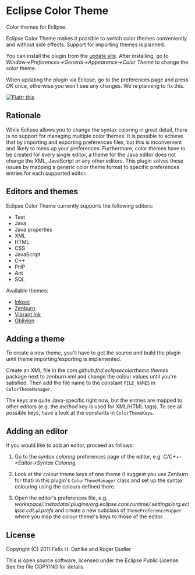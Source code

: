 Eclipse Color Theme
===================

Color themes for Eclipse.

Eclipse Color Theme makes it possible to switch color themes
conveniently and without side effects. Support for importing themes is
planned.

You can install the plugin from the
[update site](http://fhd.github.com/eclipse-color-theme).  After
installing, go to *Window->Preferences->General->Appearance->Color
Theme* to change the color theme.

When updating the plugin via Eclipse, go to the preferences page and
press *OK* once, otherwise you won't see any changes. We're planning
to fix this.

[![Flattr this](http://api.flattr.com/button/flattr-badge-large.png "Flattr this")](http://flattr.com/thing/111560/Eclipse-Color-Theme)

Rationale
---------

While Eclipse allows you to change the syntax coloring in great
detail, there is no support for managing multiple color themes. It is
possible to achieve that by importing and exporting preferences files,
but this is inconvenient and likely to mess up your preferences.
Furthermore, color themes have to be created for every single editor,
a theme for the Java editor does not change the XML, JavaScript or
any other editors. This plugin solves these issues by mapping a
generic color theme format to specific preferences entries for each
supported editor.

Editors and themes
------------------

Eclipse Color Theme currently supports the following editors:

* Text
* Java
* Java properties
* XML
* HTML
* CSS
* JavaScript
* C++
* PHP
* Ant
* SQL

Available themes:

* [Inkpot](http://www.vim.org/scripts/script.php?script_id=1143)
* [Zenburn](http://slinky.imukuppi.org/zenburnpage/)
* [Vibrant Ink](http://code.google.com/p/vibrant-ink-textmate/)
* [Oblivion](http://www.rogerdudler.com/?p=362)

Adding a theme
--------------

To create a new theme, you'll have to get the source and build the
plugin until theme importing/exporting is implemented.

Create an XML file in the *com.github.fhd.eclipsecolortheme.themes*
package next to *zenburn.xml* and change the colour values until
you're satisfied. Then add the file name to the constant `FILE_NAMES`
in `ColorThemeManager`.

The keys are quite Java-specific right now, but the entries are mapped
to other editors (e.g. the *method* key is used for XML/HTML tags). To
see all possible keys, have a look at the constants in
`ColorThemeKeys`.

Adding an editor
----------------

If you would like to add an editor, proceed as follows:

1. Go to the *syntax coloring* preferences page of the editor,
e.g. *C/C++->Editor->Syntax Coloring*.

2. Look at the colour theme keys of one theme (I suggest you use
Zenburn for that) in this plugin's `ColorThemeManager` class and set
up the syntax colouring using the colours defined there.

3. Open the editor's preferences file, e.g. *workspace/.metadata/.plugins/org.eclipse.core.runtime/.settings/org.eclipse.cdt.ui.prefs*
and create a new subclass of `ThemePreferenceMapper` where you map the
colour theme's keys to those of the editor.

License
-------

Copyright (C) 2011 Felix H. Dahlke and Roger Dudler

This is open source software, licensed under the Eclipse Public
License. See the file COPYING for details.
